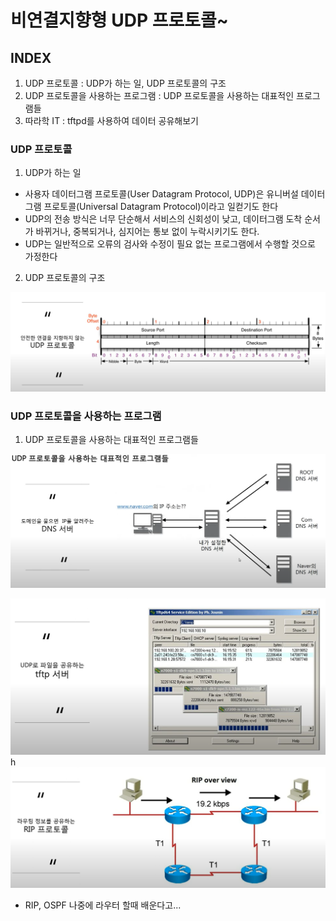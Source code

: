 # 비연결지향형 UDP 프로토콜~

## INDEX

1. UDP 프로토콜 : UDP가 하는 일, UDP 프로토콜의 구조
2. UDP 프로토콜을 사용하는 프로그램 : UDP 프로토콜을 사용하는 대표적인 프로그램들
3. 따라학 IT : tftpd를 사용하여 데이터 공유해보기

### UDP 프로토콜

1. UDP가 하는 일

- 사용자 데이터그램 프로토콜(User Datagram Protocol, UDP)은 유니버설 데이터그램 프로토콜(Universal Datagram Protocol)이라고 일컫기도 한다
- UDP의 전송 방식은 너무 단순해서 서비스의 신회성이 낮고, 데이터그램 도착 순서가 바뀌거나, 중복되거나, 심지어는 통보 없이 누락시키기도 한다.
- UDP는 일반적으로 오류의 검사와 수정이 필요 없는 프로그램에서 수행할 것으로 가정한다


2. UDP 프로토콜의 구조

![alt text](image.png)


### UDP 프로토콜을 사용하는 프로그램

1. UDP 프로토콜을 사용하는 대표적인 프로그램들

![alt text](image-1.png)
<br>

![alt text](image-2.png)
<br>
h
![alt text](image-3.png)
- RIP, OSPF 나중에 라우터 할때 배운다고...

